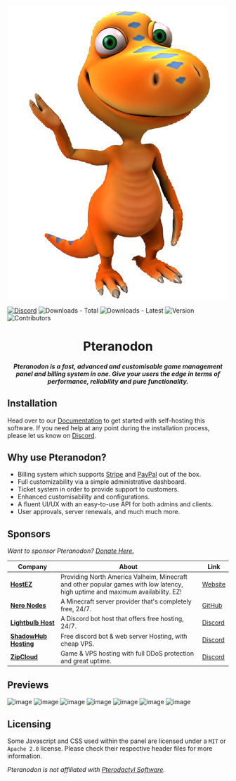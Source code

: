 [![Logo Image](./buddy.png)](https://pteranodon.com)

[![Discord](https://img.shields.io/discord/922284031129825280?style=for-the-badge)](https://discord.com/invite/qttGR4Z5Pk)
![Downloads - Total](https://img.shields.io/github/downloads/wittyphantom333/pteranodon/total?style=for-the-badge)
![Downloads - Latest](https://img.shields.io/github/downloads/wittyphantom333/pteranodon/latest/total?style=for-the-badge)
![Version](https://img.shields.io/github/v/release/wittyphantom333/pteranodon?style=for-the-badge)
![Contributors](https://img.shields.io/github/contributors-anon/wittyphantom333/pteranodon?style=for-the-badge)

<h1 align="center">Pteranodon</h1>
<h5 align="center">
    <strong>
        Pteranodon is a fast, advanced and customisable game management panel and billing system in one.
        Give your users the edge in terms of performance, reliability and pure functionality.
    </strong>
</h5>

## Installation
Head over to our [Documentation](https://docs.pteranodon.com) to get started with self-hosting this software.
If you need help at any point during the installation process, please let us know on [Discord](https://discord.com/invite/qttGR4Z5Pk).

## Why use Pteranodon?
* Billing system which supports [Stripe](https://stripe.com) and [PayPal](https://paypal.com) out of the box.
* Full customizability via a simple administrative dashboard.
* Ticket system in order to provide support to customers.
* Enhanced customisability and configurations.
* A fluent UI/UX with an easy-to-use API for both admins and clients.
* User approvals, server renewals, and much much more.

## Sponsors
*Want to sponsor Pteranodon? [Donate Here.](https://donate.stripe.com/6oE02Zftd9cC34IbIS)*

| Company | About | Link |
| ------- | ----- | ------- |
| [**HostEZ**](https://hostez.io) | Providing North America Valheim, Minecraft and other popular games with low latency, high uptime and maximum availability. EZ! | [Website](https://hostez.io) |
| [**Nero Nodes**](https://neronodes.net) | A Minecraft server provider that's completely free, 24/7. | [GitHub](https://github.com/nero-nodes) |
| [**Lightbulb Host**](https://lightbulb.host) | A Discord bot host that offers free hosting, 24/7. | [Discord](https://discord.wumpus.host) |
| [**ShadowHub Hosting**](https://shadowhub.tk) | Free discord bot & web server Hosting, with cheap VPS. | [Discord](https://discord.gg/sXxJ7PkhC3) |
| [**ZipCloud**](https://discord.gg/f4rbEmYAXb) | Game & VPS hosting with full DDoS protection and great uptime. | [Discord](https://discord.gg/f4rbEmYAXb) |

## Previews
![image](https://user-images.githubusercontent.com/72230943/201116518-af5e3291-74f7-433a-b035-6d80e8c7e8f8.png)
![image](https://user-images.githubusercontent.com/72230943/201116580-ae864e7c-aac7-4766-ab9c-c6cb97d0b015.png)
![image](https://user-images.githubusercontent.com/72230943/201116688-b53d721e-c30f-424e-8a53-025f313ec98f.png)
![image](https://user-images.githubusercontent.com/72230943/201116840-92c00c15-5717-4121-83cd-69397f9bacba.png)
![image](https://user-images.githubusercontent.com/72230943/201116914-8b1c8867-c462-4b25-ae47-803b2e4ea39c.png)
![image](https://user-images.githubusercontent.com/72230943/201116959-a626e6fc-18a9-4c06-869e-2f13b37b8457.png)
![image](https://user-images.githubusercontent.com/72230943/201117028-3db8aa2e-b14b-4679-9f2c-c5afb208767c.png)


## Licensing
Some Javascript and CSS used within the panel are licensed under a `MIT` or `Apache 2.0` license. Please check their
respective header files for more information.

*Pteranodon is not affiliated with [Pterodactyl Software](https://pterodactyl.io).*
